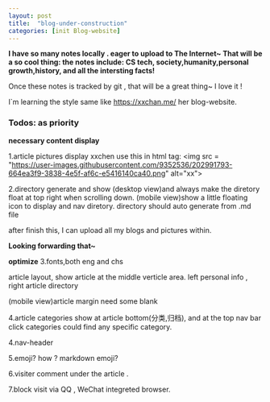 ```yaml
---
layout: post
title:  "blog-under-construction"
categories: [init Blog-website]
---
```

**I have so many notes locally . eager to upload to The Internet~
That will be a so cool thing:
  the notes include:
    CS tech, society,humanity,personal growth,history, and all the intersting facts!**

Once these notes is tracked by git , that will be a great thing~ I love it !



I\`m learning the style same like https://xxchan.me/ her blog-website.

### Todos: as  priority

**necessary content display**

1.article pictures display
xxchen use this in html tag: \<img src = "https://user-images.githubusercontent.com/9352536/202991793-664ea3f9-3838-4e5f-af6c-e5416140ca40.png" alt="xx"> 

2.directory generate and show
(desktop view)and always make the diretory float at top right when scrolling down. 
(mobile view)show a little floating icon to display and nav diretory. 
directory should auto generate from .md file 

after finish this, I can upload all my blogs and pictures within.

**Looking forwarding that~**

**optimize**
3.fonts,both eng and chs

article layout, show article at the middle verticle area.
left  personal info , right article directory

(mobile view)article margin need some blank

4.article categories  show at  article bottom(分类,归档), and at the top nav bar click categories could find any specific category.

4.nav-header 

5.emoji? how ? markdown emoji?

6.visiter comment under the article .

7.block visit via QQ , WeChat integreted browser.



